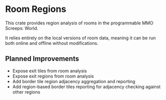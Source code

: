 # Room Regions

This crate provides region analysis of rooms in the programmable MMO Screeps: World.

It relies entirely on the local versions of room data, meaning it can be run both online and offline without modifications.

## Planned Improvements

* Expose exit tiles from room analysis
* Expose exit regions from room analysis
* Add border tile region adjacency aggregation and reporting
* Add region-based border tiles reporting for adjacency checking against other regions

